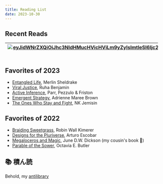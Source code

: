 ```yaml
---
title: Reading List
date: 2023-10-30
---
```

## Recent Reads

| [![eyJidWNrZXQiOiJhc3NldHMucHVicHViLm9yZyIsImtleSI6Ijc2cmhranBjLzExNTgyNjgxMTcxMDAyLmpwZyIsImVkaXRzIjp7InJlc2l6ZSI6eyJ3aWR0aCI6NjAwLCJmaXQiOiJpbnNpZGUiLCJ3aXRob3V0RW5sYXJnZW1lbnQiOnRydWV9fX0=](https://resize-v3.pubpub.org/eyJidWNrZXQiOiJhc3NldHMucHVicHViLm9yZyIsImtleSI6Ijc2cmhranBjLzExNTgyNjgxMTcxMDAyLmpwZyIsImVkaXRzIjp7InJlc2l6ZSI6eyJ3aWR0aCI6NjAwLCJmaXQiOiJpbnNpZGUiLCJ3aXRob3V0RW5sYXJnZW1lbnQiOnRydWV9fX0=)](https://data-feminism.mitpress.mit.edu/) | [![9780262043458.jpg](https://mit-press-us.imgix.net/covers/9780262043458.jpg?auto=format&w=298&dpr=2&q=80)](https://mitpress.mit.edu/9780262043458/)<br> |
| --------------------------------------------------------------------------------------------------------------------------------------------------------------------------------------------------------------------------------------------------------------------------------------------------------------------------------------------------------------------------------------------------------------------------------------------------------------------- | --------------------------------------------------------------------------------------------------------------------------------------------------------- |

## Favorites of 2023
- [Entangled Life](https://www.merlinsheldrake.com/entangled-life), Merlin Sheldrake
- [Viral Justice](https://press.princeton.edu/books/hardcover/9780691222882/viral-justice), Ruha Benjamin
- [Active Inference](https://mitpress.mit.edu/9780262045353/active-inference/), Parr, Pezzulo & Friston
- [Emergent Strategy](https://www.akpress.org/emergentstrategy.html), Adrienne Maree Brown
- [The Ones Who Stay and Fight](https://www.lightspeedmagazine.com/fiction/the-ones-who-stay-and-fight/), NK Jemisin

## Favorites of 2022
- [Braiding Sweetgrass](https://milkweed.org/book/braiding-sweetgrass), Robin Wall Kimerer
- [Designs for the Pluriverse](https://www.dukeupress.edu/designs-for-the-pluriverse), Arturo Escobar
- [Megaloceros and Magic](https://www.authorhouse.com/en/bookstore/bookdetails/847822-megaloceros-and-magic), June D.W. Dickson (my cousin's book 🤗)
- [Parable of the Sower](https://www.octaviabutler.com/parableseries), Octavia E. Butler

## 📚 積ん読 
Behold, my [antilibrary](https://www.goodreads.com/review/list/127050485-michael-walton?shelf=to-read)

